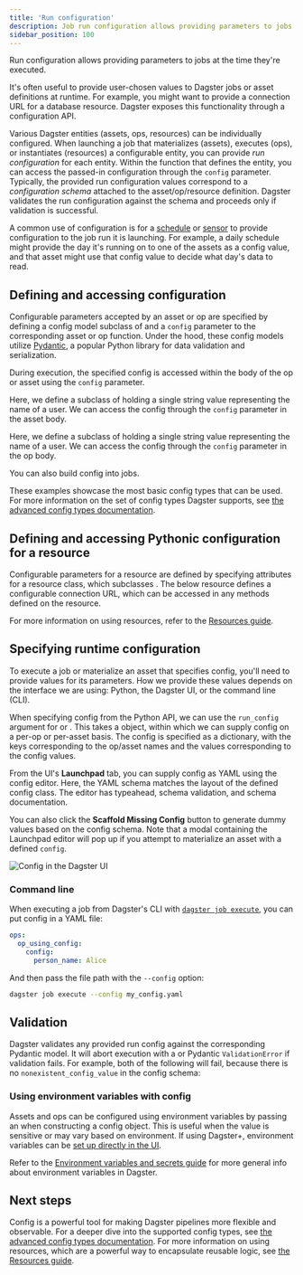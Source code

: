 ```yaml
---
title: 'Run configuration'
description: Job run configuration allows providing parameters to jobs at the time they're executed.
sidebar_position: 100
---
```


Run configuration allows providing parameters to jobs at the time they're executed.

It's often useful to provide user-chosen values to Dagster jobs or asset definitions at runtime. For example, you might want to provide a connection URL for a database resource. Dagster exposes this functionality through a configuration API.

Various Dagster entities (assets, ops, resources) can be individually configured. When launching a job that materializes (assets), executes (ops), or instantiates (resources) a configurable entity, you can provide _run configuration_ for each entity. Within the function that defines the entity, you can access the passed-in configuration through the `config` parameter. Typically, the provided run configuration values correspond to a _configuration schema_ attached to the asset/op/resource definition. Dagster validates the run configuration against the schema and proceeds only if validation is successful.

A common use of configuration is for a [schedule](/guides/automate/schedules/) or [sensor](/guides/automate/sensors/) to provide configuration to the job run it is launching. For example, a daily schedule might provide the day it's running on to one of the assets as a config value, and that asset might use that config value to decide what day's data to read.

## Defining and accessing configuration

Configurable parameters accepted by an asset or op are specified by defining a config model subclass of <PyObject section="config" module="dagster" object="Config"/> and a `config` parameter to the corresponding asset or op function. Under the hood, these config models utilize [Pydantic](https://docs.pydantic.dev/), a popular Python library for data validation and serialization.

During execution, the specified config is accessed within the body of the op or asset using the `config` parameter.

<Tabs persistentKey="assetsorops">
<TabItem value="Using software-defined-assets">

Here, we define a subclass of <PyObject section="config" module="dagster" object="Config"/> holding a single string value representing the name of a user. We can access the config through the `config` parameter in the asset body.

<CodeExample
  path="docs_snippets/docs_snippets/guides/dagster/pythonic_config/pythonic_config.py"
  startAfter="start_basic_asset_config"
  endBefore="end_basic_asset_config"
  dedent="4"
/>

</TabItem>
<TabItem value="Using ops and jobs">

Here, we define a subclass of <PyObject section="config" module="dagster" object="Config"/> holding a single string value representing the name of a user. We can access the config through the `config` parameter in the op body.

<CodeExample
  path="docs_snippets/docs_snippets/guides/dagster/pythonic_config/pythonic_config.py"
  startAfter="start_basic_op_config"
  endBefore="end_basic_op_config"
/>

You can also build config into jobs.

</TabItem>
</Tabs>

These examples showcase the most basic config types that can be used. For more information on the set of config types Dagster supports, see [the advanced config types documentation](/guides/operate/configuration/advanced-config-types).

## Defining and accessing Pythonic configuration for a resource

Configurable parameters for a resource are defined by specifying attributes for a resource class, which subclasses <PyObject section="resources" module="dagster" object="ConfigurableResource"/>. The below resource defines a configurable connection URL, which can be accessed in any methods defined on the resource.

<CodeExample
  path="docs_snippets/docs_snippets/guides/dagster/pythonic_config/pythonic_config.py"
  startAfter="start_basic_resource_config"
  endBefore="end_basic_resource_config"
  dedent="4"
/>

For more information on using resources, refer to the [Resources guide](/guides/build/external-resources/).

## Specifying runtime configuration

To execute a job or materialize an asset that specifies config, you'll need to provide values for its parameters. How we provide these values depends on the interface we are using: Python, the Dagster UI, or the command line (CLI).

<Tabs persistentKey="configtype">
<TabItem value="Python">

When specifying config from the Python API, we can use the `run_config` argument for <PyObject section="jobs" module="dagster" object="JobDefinition.execute_in_process" /> or <PyObject section="execution" module="dagster" object="materialize"/>. This takes a <PyObject section="config" module="dagster" object="RunConfig"/> object, within which we can supply config on a per-op or per-asset basis. The config is specified as a dictionary, with the keys corresponding to the op/asset names and the values corresponding to the config values.

<CodeExample
  path="docs_snippets/docs_snippets/guides/dagster/pythonic_config/pythonic_config.py"
  startAfter="start_execute_with_config"
  endBefore="end_execute_with_config"
  dedent="4"
/>

</TabItem>
<TabItem value="Dagster UI">

From the UI's **Launchpad** tab, you can supply config as YAML using the config editor. Here, the YAML schema matches the layout of the defined config class. The editor has typeahead, schema validation, and schema documentation.

You can also click the **Scaffold Missing Config** button to generate dummy values based on the config schema. Note that a modal containing the Launchpad editor will pop up if you attempt to materialize an asset with a defined `config`.

![Config in the Dagster UI](/images/guides/operate/config-ui.png)

</TabItem>
<TabItem value="Command line">

### Command line

When executing a job from Dagster's CLI with [`dagster job execute`](/api/python-api/cli#dagster-job), you can put config in a YAML file:

```YAML file=/concepts/configuration/good.yaml
ops:
  op_using_config:
    config:
      person_name: Alice
```

And then pass the file path with the `--config` option:

```bash
dagster job execute --config my_config.yaml
```

</TabItem>
</Tabs>

## Validation

Dagster validates any provided run config against the corresponding Pydantic model. It will abort execution with a <PyObject section="errors" module="dagster" object="DagsterInvalidConfigError"/> or Pydantic `ValidationError` if validation fails. For example, both of the following will fail, because there is no `nonexistent_config_value` in the config schema:

<CodeExample
  path="docs_snippets/docs_snippets/guides/dagster/pythonic_config/pythonic_config.py"
  startAfter="start_execute_with_bad_config"
  endBefore="end_execute_with_bad_config"
  dedent="4"
/>

### Using environment variables with config

Assets and ops can be configured using environment variables by passing an <PyObject section="resources" module="dagster" object="EnvVar" /> when constructing a config object. This is useful when the value is sensitive or may vary based on environment. If using Dagster+, environment variables can be [set up directly in the UI](/guides/deploy/using-environment-variables-and-secrets).

<CodeExample
  path="docs_snippets/docs_snippets/guides/dagster/pythonic_config/pythonic_config.py"
  startAfter="start_execute_with_config_envvar"
  endBefore="end_execute_with_config_envvar"
  dedent="4"
/>

Refer to the [Environment variables and secrets guide](/guides/deploy/using-environment-variables-and-secrets) for more general info about environment variables in Dagster.

## Next steps

Config is a powerful tool for making Dagster pipelines more flexible and observable. For a deeper dive into the supported config types, see [the advanced config types documentation](/guides/operate/configuration/advanced-config-types). For more information on using resources, which are a powerful way to encapsulate reusable logic, see [the Resources guide](/guides/build/external-resources).
